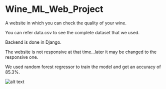 # Wine_ML_Web_Project
A website in which you can check the quality of your wine.

You can refer data.csv to see the complete dataset that we used.

Backend is done in Django.

The website is not responsive at that time...later it may be changed to the responsive one.

We used random forest regressor to train the model and get an accuracy of 85.3%.

![alt text](https://github.com/aryan0141/Wine_ML_Web_Project/blob/master/readmeImage.png)
